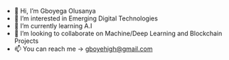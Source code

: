 - 👋 Hi, I’m Gboyega Olusanya
- 👀 I’m interested in Emerging Digital Technologies 
- 🌱 I’m currently learning A.I
- 💞️ I’m looking to collaborate on Machine/Deep Learning and Blockchain Projects
- 📫 You can reach me -> gboyehigh@gmail.com

<!---
Gboyehigh/Gboyehigh is a ✨ special ✨ repository because its `README.md` (this file) appears on your GitHub profile.
You can click the Preview link to take a look at your changes.
--->
